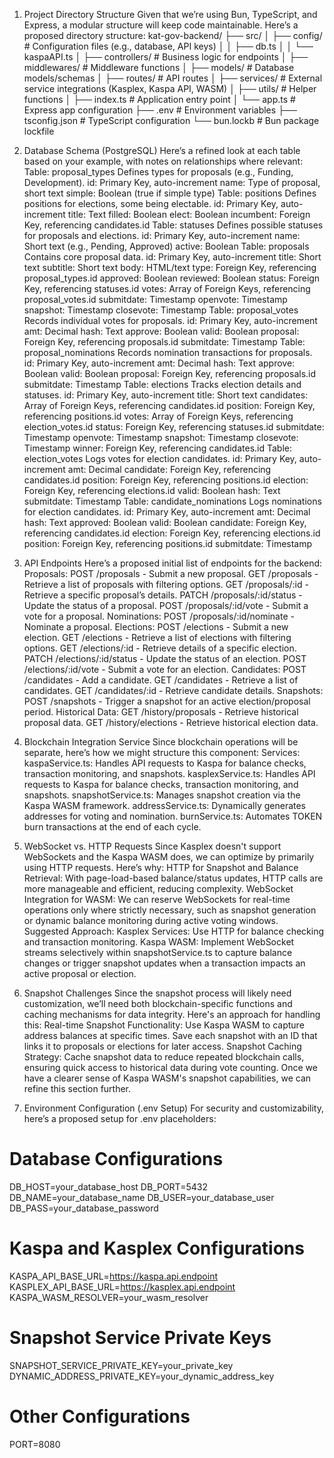 1. Project Directory Structure
Given that we’re using Bun, TypeScript, and Express, a modular structure will keep code maintainable. Here’s a proposed directory structure:
kat-gov-backend/
├── src/
│   ├── config/                  # Configuration files (e.g., database, API keys)
│   │   ├── db.ts
│   │   └── kaspaAPI.ts
│   ├── controllers/             # Business logic for endpoints
│   ├── middlewares/             # Middleware functions
│   ├── models/                  # Database models/schemas
│   ├── routes/                  # API routes
│   ├── services/                # External service integrations (Kasplex, Kaspa API, WASM)
│   ├── utils/                   # Helper functions
│   ├── index.ts                 # Application entry point
│   └── app.ts                   # Express app configuration
├── .env                         # Environment variables
├── tsconfig.json                # TypeScript configuration
└── bun.lockb                    # Bun package lockfile

2. Database Schema (PostgreSQL)
Here’s a refined look at each table based on your example, with notes on relationships where relevant:
Table: proposal_types
Defines types for proposals (e.g., Funding, Development).
id: Primary Key, auto-increment
name: Type of proposal, short text
simple: Boolean (true if simple type)
Table: positions
Defines positions for elections, some being electable.
id: Primary Key, auto-increment
title: Text
filled: Boolean
elect: Boolean
incumbent: Foreign Key, referencing candidates.id
Table: statuses
Defines possible statuses for proposals and elections.
id: Primary Key, auto-increment
name: Short text (e.g., Pending, Approved)
active: Boolean
Table: proposals
Contains core proposal data.
id: Primary Key, auto-increment
title: Short text
subtitle: Short text
body: HTML/text
type: Foreign Key, referencing proposal_types.id
approved: Boolean
reviewed: Boolean
status: Foreign Key, referencing statuses.id
votes: Array of Foreign Keys, referencing proposal_votes.id
submitdate: Timestamp
openvote: Timestamp
snapshot: Timestamp
closevote: Timestamp
Table: proposal_votes
Records individual votes for proposals.
id: Primary Key, auto-increment
amt: Decimal
hash: Text
approve: Boolean
valid: Boolean
proposal: Foreign Key, referencing proposals.id
submitdate: Timestamp
Table: proposal_nominations
Records nomination transactions for proposals.
id: Primary Key, auto-increment
amt: Decimal
hash: Text
approve: Boolean
valid: Boolean
proposal: Foreign Key, referencing proposals.id
submitdate: Timestamp
Table: elections
Tracks election details and statuses.
id: Primary Key, auto-increment
title: Short text
candidates: Array of Foreign Keys, referencing candidates.id
position: Foreign Key, referencing positions.id
votes: Array of Foreign Keys, referencing election_votes.id
status: Foreign Key, referencing statuses.id
submitdate: Timestamp
openvote: Timestamp
snapshot: Timestamp
closevote: Timestamp
winner: Foreign Key, referencing candidates.id
Table: election_votes
Logs votes for election candidates.
id: Primary Key, auto-increment
amt: Decimal
candidate: Foreign Key, referencing candidates.id
position: Foreign Key, referencing positions.id
election: Foreign Key, referencing elections.id
valid: Boolean
hash: Text
submitdate: Timestamp
Table: candidate_nominations
Logs nominations for election candidates.
id: Primary Key, auto-increment
amt: Decimal
hash: Text
approved: Boolean
valid: Boolean
candidate: Foreign Key, referencing candidates.id
election: Foreign Key, referencing elections.id
position: Foreign Key, referencing positions.id
submitdate: Timestamp
3. API Endpoints
Here’s a proposed initial list of endpoints for the backend:
Proposals:
POST /proposals - Submit a new proposal.
GET /proposals - Retrieve a list of proposals with filtering options.
GET /proposals/:id - Retrieve a specific proposal’s details.
PATCH /proposals/:id/status - Update the status of a proposal.
POST /proposals/:id/vote - Submit a vote for a proposal.
Nominations:
POST /proposals/:id/nominate - Nominate a proposal.
Elections:
POST /elections - Submit a new election.
GET /elections - Retrieve a list of elections with filtering options.
GET /elections/:id - Retrieve details of a specific election.
PATCH /elections/:id/status - Update the status of an election.
POST /elections/:id/vote - Submit a vote for an election.
Candidates:
POST /candidates - Add a candidate.
GET /candidates - Retrieve a list of candidates.
GET /candidates/:id - Retrieve candidate details.
Snapshots:
POST /snapshots - Trigger a snapshot for an active election/proposal period.
Historical Data:
GET /history/proposals - Retrieve historical proposal data.
GET /history/elections - Retrieve historical election data.
4. Blockchain Integration Service
Since blockchain operations will be separate, here’s how we might structure this component:
Services:
kaspaService.ts: Handles API requests to Kaspa for balance checks, transaction monitoring, and snapshots.
kasplexService.ts: Handles API requests to Kaspa for balance checks, transaction monitoring, and snapshots.
snapshotService.ts: Manages snapshot creation via the Kaspa WASM framework.
addressService.ts: Dynamically generates addresses for voting and nomination.
burnService.ts: Automates TOKEN burn transactions at the end of each cycle.



1. WebSocket vs. HTTP Requests
Since Kasplex doesn't support WebSockets and the Kaspa WASM does, we can optimize by primarily using HTTP requests. Here’s why:
HTTP for Snapshot and Balance Retrieval: With page-load-based balance/status updates, HTTP calls are more manageable and efficient, reducing complexity.
WebSocket Integration for WASM: We can reserve WebSockets for real-time operations only where strictly necessary, such as snapshot generation or dynamic balance monitoring during active voting windows.
Suggested Approach:
Kasplex Services: Use HTTP for balance checking and transaction monitoring.
Kaspa WASM: Implement WebSocket streams selectively within snapshotService.ts to capture balance changes or trigger snapshot updates when a transaction impacts an active proposal or election.
2. Snapshot Challenges
Since the snapshot process will likely need customization, we’ll need both blockchain-specific functions and caching mechanisms for data integrity. Here's an approach for handling this:
Real-time Snapshot Functionality:
Use Kaspa WASM to capture address balances at specific times.
Save each snapshot with an ID that links it to proposals or elections for later access.
Snapshot Caching Strategy:
Cache snapshot data to reduce repeated blockchain calls, ensuring quick access to historical data during vote counting.
Once we have a clearer sense of Kaspa WASM's snapshot capabilities, we can refine this section further.
3. Environment Configuration (.env Setup)
For security and customizability, here’s a proposed setup for .env placeholders:
# Database Configurations
DB_HOST=your_database_host
DB_PORT=5432
DB_NAME=your_database_name
DB_USER=your_database_user
DB_PASS=your_database_password

# Kaspa and Kasplex Configurations
KASPA_API_BASE_URL=https://kaspa.api.endpoint
KASPLEX_API_BASE_URL=https://kasplex.api.endpoint
KASPA_WASM_RESOLVER=your_wasm_resolver

# Snapshot Service Private Keys
SNAPSHOT_SERVICE_PRIVATE_KEY=your_private_key
DYNAMIC_ADDRESS_PRIVATE_KEY=your_dynamic_address_key

# Other Configurations
PORT=8080
